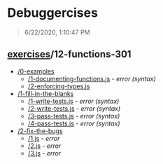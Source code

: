 # Debuggercises 

> 6/22/2020, 1:10:47 PM 

## [exercises](../README.md)/12-functions-301 

- [/0-examples](./0-examples/README.md)
  - [/1-documenting-functions.js](./0-examples/README.md#1-documenting-functionsjs) - _error (syntax)_ 
  - [/2-enforcing-types.js](./0-examples/README.md#2-enforcing-typesjs)  
- [/1-fill-in-the-blanks](./1-fill-in-the-blanks/README.md)
  - [/1-write-tests.js](./1-fill-in-the-blanks/README.md#1-write-testsjs) - _error (syntax)_ 
  - [/2-write-tests.js](./1-fill-in-the-blanks/README.md#2-write-testsjs) - _error (syntax)_ 
  - [/3-pass-tests.js](./1-fill-in-the-blanks/README.md#3-pass-testsjs) - _error (syntax)_ 
  - [/4-pass-tests.js](./1-fill-in-the-blanks/README.md#4-pass-testsjs) - _error (syntax)_ 
- [/2-fix-the-bugs](./2-fix-the-bugs/README.md)
  - [/1.js](./2-fix-the-bugs/README.md#1js) - _error_ 
  - [/2.js](./2-fix-the-bugs/README.md#2js) - _error_ 
  - [/3.js](./2-fix-the-bugs/README.md#3js) - _error_ 
